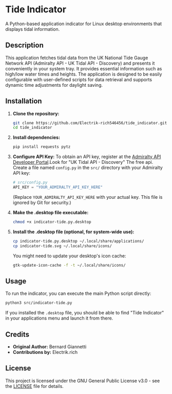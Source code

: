 # Tide Indicator

A Python-based application indicator for Linux desktop environments that displays tidal information.

## Description

This application fetches tidal data from the UK National Tide Gauge Network API (Admiralty API - UK Tidal API - Discovery) and presents it conveniently in your system tray. It provides essential information such as high/low water times and heights. The application is designed to be easily configurable with user-defined scripts for data retrieval and supports dynamic time adjustments for daylight saving.

## Installation

1.  **Clone the repository:**
    ```bash
    git clone https://github.com/Electrik-rich546456/tide_indicator.git
    cd tide_indicator
    ```

2.  **Install dependencies:**
    ```bash
    pip install requests pytz
    ```

3.  **Configure API Key:**
    To obtain an API key, register at the [Admiralty API Developer Portal](https://developer.admiralty.co.uk/).Look for "UK Tidal API - Discovery" The free api.
    Create a file named `config.py` in the `src/` directory with your Admiralty API key:
    ```python
    # src/config.py
    API_KEY = "YOUR_ADMIRALTY_API_KEY_HERE"
    ```
    (Replace `YOUR_ADMIRALTY_API_KEY_HERE` with your actual key. This file is ignored by Git for security.)

4.  **Make the .desktop file executable:**
    ```bash
    chmod +x indicator-tide.py.desktop
    ```

5.  **Install the .desktop file (optional, for system-wide use):**
    ```bash
    cp indicator-tide.py.desktop ~/.local/share/applications/
    cp indicator-tide.svg ~/.local/share/icons/
    ```
    You might need to update your desktop's icon cache:
    ```bash
    gtk-update-icon-cache -f -t ~/.local/share/icons/
    ```

## Usage

To run the indicator, you can execute the main Python script directly:

```bash
python3 src/indicator-tide.py
```

If you installed the `.desktop` file, you should be able to find "Tide Indicator" in your applications menu and launch it from there.

## Credits

*   **Original Author:** Bernard Giannetti
*   **Contributions by:** Electrik.rich

## License

This project is licensed under the GNU General Public License v3.0 - see the [LICENSE](LICENSE) file for details.
